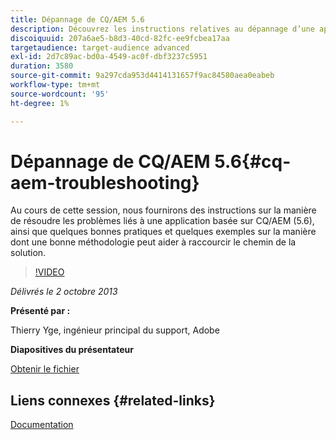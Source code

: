 ```yaml
---
title: Dépannage de CQ/AEM 5.6
description: Découvrez les instructions relatives au dépannage d’une application basée sur CQ/AEM (5.6), ainsi que quelques bonnes pratiques et quelques exemples sur la manière dont une bonne méthodologie peut contribuer à raccourcir le chemin de la solution.
discoiquuid: 207a6ae5-b8d3-40cd-82fc-ee9fcbea17aa
targetaudience: target-audience advanced
exl-id: 2d7c89ac-bd0a-4549-ac0f-dbf3237c5951
duration: 3580
source-git-commit: 9a297cda953d4414131657f9ac84580aea0eabeb
workflow-type: tm+mt
source-wordcount: '95'
ht-degree: 1%

---
```


# Dépannage de CQ/AEM 5.6{#cq-aem-troubleshooting}

Au cours de cette session, nous fournirons des instructions sur la manière de résoudre les problèmes liés à une application basée sur CQ/AEM (5.6), ainsi que quelques bonnes pratiques et quelques exemples sur la manière dont une bonne méthodologie peut aider à raccourcir le chemin de la solution.

>[!VIDEO](https://video.tv.adobe.com/v/19571/?quality=9)

*Délivrés le 2 octobre 2013*

**Présenté par :**

Thierry Yge, ingénieur principal du support, Adobe

**Diapositives du présentateur**

[Obtenir le fichier](assets/gems-cq-troubleshoot-ppt-2.pdf)

## Liens connexes {#related-links}

[Documentation](https://docs.adobe.com/docs/en/cq/current/howto/troubleshoot.html)
